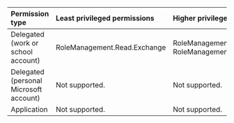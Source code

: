 |Permission type|Least privileged permissions|Higher privileged permissions|
|:---|:---|:---|
|Delegated (work or school account)|RoleManagement.Read.Exchange|RoleManagement.Read.All, RoleManagement.ReadWrite.Exchange|
|Delegated (personal Microsoft account)|Not supported.|Not supported.|
|Application|Not supported.|Not supported.|